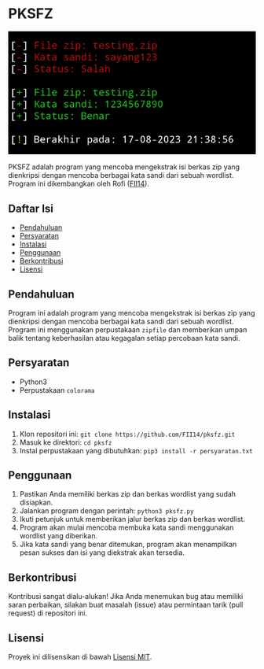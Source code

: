 # PKSFZ

![](https://github.com/FII14/pksfz/blob/main/gambar.jpg)

PKSFZ adalah program yang mencoba mengekstrak isi berkas zip yang dienkripsi dengan mencoba berbagai kata sandi dari sebuah wordlist. Program ini dikembangkan oleh Rofi ([FII14](https://github.com/FII14)).

## Daftar Isi

- [Pendahuluan](#pendahuluan)
- [Persyaratan](#persyaratan)
- [Instalasi](#instalasi)
- [Penggunaan](#penggunaan)
- [Berkontribusi](#berkontribusi)
- [Lisensi](#lisensi)

## Pendahuluan

Program ini adalah program yang mencoba mengekstrak isi berkas zip yang dienkripsi dengan mencoba berbagai kata sandi dari sebuah wordlist. Program ini menggunakan perpustakaan `zipfile` dan memberikan umpan balik tentang keberhasilan atau kegagalan setiap percobaan kata sandi.

## Persyaratan

- Python3
- Perpustakaan `colorama`

## Instalasi

1. Klon repositori ini: `git clone https://github.com/FII14/pksfz.git`
2. Masuk ke direktori: `cd pksfz`
3. Instal perpustakaan yang dibutuhkan: `pip3 install -r persyaratan.txt`

## Penggunaan

1. Pastikan Anda memiliki berkas zip dan berkas wordlist yang sudah disiapkan.
2. Jalankan program dengan perintah: `python3 pksfz.py`
3. Ikuti petunjuk untuk memberikan jalur berkas zip dan berkas wordlist.
4. Program akan mulai mencoba membuka kata sandi menggunakan wordlist yang diberikan.
5. Jika kata sandi yang benar ditemukan, program akan menampilkan pesan sukses dan isi yang diekstrak akan tersedia.

## Berkontribusi

Kontribusi sangat dialu-alukan! Jika Anda menemukan bug atau memiliki saran perbaikan, silakan buat masalah (issue) atau permintaan tarik (pull request) di repositori ini.

## Lisensi

Proyek ini dilisensikan di bawah [Lisensi MIT](LICENSE).

